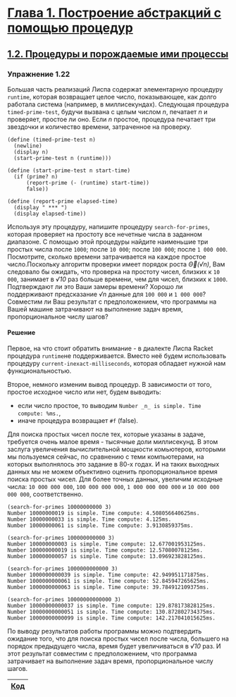 # [Глава 1. Построение абстракций с помощью процедур](index.md#Глава-1-Построение-абстракций-с-помощью-процедур)
## [1.2. Процедуры и порождаемые ими процессы](index.md#12-Процедуры-и-порождаемые-ими-процессы)

### Упражнение 1.22
Большая часть реализаций Лиспа содержат элементарную процедуру `runtime`,
которая возвращает целое число, показывающее, как долго работала система
(например, в миллисекундах). Следующая процедура `timed-prime-test`, будучи
вызвана с целым числом _n_, печатает _n_ и проверяет, простое ли оно. Если _n_
простое, процедура печатает три звездочки и количество времени, затраченное на
проверку.

```racket
(define (timed-prime-test n)
  (newline)
  (display n)
  (start-prime-test n (runtime)))

(define (start-prime-test n start-time)
  (if (prime? n)
      (report-prime (- (runtime) start-time))
      false))

(define (report-prime elapsed-time)
  (display " *** ")
  (display elapsed-time))
```

Используя эту процедуру, напишите процедуру `search-for-primes`, которая
проверяет на простоту все нечетные числа в заданном диапазоне. С помощью этой
процедуры найдите наименьшие три простых числа после `1000`; после `10 000`;
после `100 000`; после `1 000 000`. Посмотрите, сколько времени затрачивается
на каждое простое число.Поскольку алгоритм проверки имеет порядок роста _Θ(√n)_,
Вам следовало бы ожидать, что проверка на простоту чисел, близких к `10 000`,
занимает в _√10_ раз больше времени, чем для чисел, близких к `1000`.
Подтверждают ли это Ваши замеры времени? Хорошо ли поддерживают предсказание
_√n_ данные для `100 000` и `1 000 000`? Совместим ли Ваш результат с
предположением, что программы на Вашей машине затрачивают на выполнение задач
время, пропорциональное числу шагов?

#### Решение
Первое, на что стоит обратить внимание - в диалекте Лиспа Racket процедура
`runtime`не поддерживается. Вместо неё будем использовать процедуру
`current-inexact-milliseconds`, которая обладает нужной нам функциональностью.

Второе, немного изменим вывод процедур. В зависимости от того, простое исходное
число или нет, будем выводить:
  - если число простое, то выводим `Number _n_ is simple. Time compute: %ms.`,
  - иначе процедура возвращает `#f` (false).

Для поиска простых чисел после тех, которые указаны в задаче, требуется очень
малое время - тысячные доли миллисекунд. В этом заслуга увеличения
вычислительной мощности комьютеров, которыми мы пользуемся сейчас, по сравнению
с теми компьютерами, на которых выполнялось это задание в 80-х годах. И на таких
выходных данных мы не можем объективно оценить пропорциональное время поиска
простых чисел. Для более точных данных, увеличим исходные числа: `10 000 000 000`,
`100 000 000 000`, `1 000 000 000 000` и `10 000 000 000 000`, соответственно.

```racket
(search-for-primes 10000000000 3)
Number 10000000019 is simple. Time compute: 4.508056640625ms.
Number 10000000033 is simple. Time compute: 4.125ms.
Number 10000000061 is simple. Time compute: 3.9130859375ms.

(search-for-primes 100000000000 3)
Number 100000000003 is simple. Time compute: 12.677001953125ms.
Number 100000000019 is simple. Time compute: 12.57080078125ms.
Number 100000000057 is simple. Time compute: 13.096923828125ms.

(search-for-primes 1000000000000 3)
Number 1000000000039 is simple. Time compute: 42.949951171875ms.
Number 1000000000061 is simple. Time compute: 52.845947265625ms.
Number 1000000000063 is simple. Time compute: 39.784912109375ms.

(search-for-primes 10000000000000 3)
Number 10000000000037 is simple. Time compute: 129.878173828125ms.
Number 10000000000051 is simple. Time compute: 130.872802734375ms.
Number 10000000000099 is simple. Time compute: 142.217041015625ms.
```

По выводу результатов работы программы можно подтвердить ожидание того, что для
поиска простых чисел после числа, большего на порядок предыдущего числа, время
будет увеличиваться в _√10_ раз. И этот результат совместим  с предположением,
что программа затрачивает на выполнение задач время, пропорциональное числу
шагов.

[Код](../../src/chapter01/exercise_1_22.rkt) |
---|
